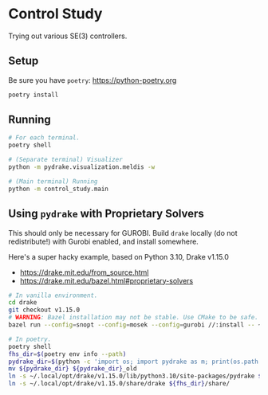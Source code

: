 # Control Study

Trying out various SE(3) controllers.

## Setup

Be sure you have `poetry`: <https://python-poetry.org>

```sh
poetry install
```

## Running

```sh
# For each terminal.
poetry shell

# (Separate terminal) Visualizer
python -m pydrake.visualization.meldis -w

# (Main terminal) Running
python -m control_study.main
```

## Using `pydrake` with Proprietary Solvers

This should only be necessary for GUROBI. Build `drake` locally (do not redistribute!)
with Gurobi enabled, and install somewhere.

Here's a super hacky example, based on Python 3.10, Drake v1.15.0

- <https://drake.mit.edu/from_source.html>
- <https://drake.mit.edu/bazel.html#proprietary-solvers>

```sh
# In vanilla environment.
cd drake
git checkout v1.15.0
# WARNING: Bazel installation may not be stable. Use CMake to be safe.
bazel run --config=snopt --config=mosek --config=gurobi //:install -- ~/.local/opt/drake/v1.15.0

# In poetry.
poetry shell
fhs_dir=$(poetry env info --path)
pydrake_dir=$(python -c 'import os; import pydrake as m; print(os.path.dirname(m.__file__))')
mv ${pydrake_dir} ${pydrake_dir}_old
ln -s ~/.local/opt/drake/v1.15.0/lib/python3.10/site-packages/pydrake ${pydrake_dir}
ln -s ~/.local/opt/drake/v1.15.0/share/drake ${fhs_dir}/share/
```

